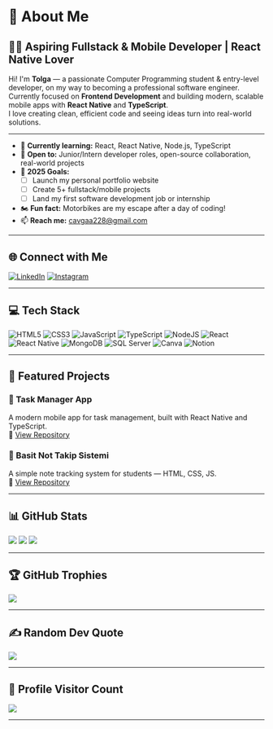 # 💫 About Me

## 👨‍💻 Aspiring Fullstack & Mobile Developer | React Native Lover

Hi! I'm **Tolga** — a passionate Computer Programming student & entry-level developer, on my way to becoming a professional software engineer.  
Currently focused on **Frontend Development** and building modern, scalable mobile apps with **React Native** and **TypeScript**.  
I love creating clean, efficient code and seeing ideas turn into real-world solutions.

---

- 🌱 **Currently learning:** React, React Native, Node.js, TypeScript  
- 🤝 **Open to:** Junior/Intern developer roles, open-source collaboration, real-world projects  
- 🚀 **2025 Goals:**
  - [ ] Launch my personal portfolio website
  - [ ] Create 5+ fullstack/mobile projects
  - [ ] Land my first software development job or internship
- 🏍️ **Fun fact:** Motorbikes are my escape after a day of coding!
- 📫 **Reach me:** cavgaa228@gmail.com

---

## 🌐 Connect with Me

[![LinkedIn](https://img.shields.io/badge/LinkedIn-%230077B5.svg?style=for-the-badge&logo=linkedin&logoColor=white)](https://linkedin.com/in/tolgaacavgaa/)
[![Instagram](https://img.shields.io/badge/Instagram-%23E4405F.svg?style=for-the-badge&logo=Instagram&logoColor=white)](https://instagram.com/tolgaacavgaa)

---

## 💻 Tech Stack

![HTML5](https://img.shields.io/badge/HTML5-%23E34F26.svg?style=flat&logo=html5&logoColor=white)
![CSS3](https://img.shields.io/badge/CSS3-%231572B6.svg?style=flat&logo=css3&logoColor=white)
![JavaScript](https://img.shields.io/badge/JavaScript-%23323330.svg?style=flat&logo=javascript&logoColor=%23F7DF1E)
![TypeScript](https://img.shields.io/badge/TypeScript-%23007ACC.svg?style=flat&logo=typescript&logoColor=white)
![NodeJS](https://img.shields.io/badge/Node.js-6DA55F.svg?style=flat&logo=node.js&logoColor=white)
![React](https://img.shields.io/badge/React-20232A?style=flat&logo=react&logoColor=61DAFB)
![React Native](https://img.shields.io/badge/React%20Native-20232A?style=flat&logo=react&logoColor=61DAFB)
![MongoDB](https://img.shields.io/badge/MongoDB-%234ea94b.svg?style=flat&logo=mongodb&logoColor=white)
![SQL Server](https://img.shields.io/badge/Microsoft%20SQL%20Server-CC2927.svg?style=flat&logo=microsoft-sql-server&logoColor=white)
![Canva](https://img.shields.io/badge/Canva-%2300C4CC.svg?style=flat&logo=Canva&logoColor=white)
![Notion](https://img.shields.io/badge/Notion-%23000000.svg?style=flat&logo=notion&logoColor=white)

---

## 🚀 Featured Projects

### 🧠 Task Manager App
A modern mobile app for task management, built with React Native and TypeScript.  
🔗 [View Repository](https://github.com/Cavga1903/todo-app-ins)

### 📘 Basit Not Takip Sistemi
A simple note tracking system for students — HTML, CSS, JS.  
🔗 [View Repository](https://github.com/Cavga1903/basitNotTakipSistemi)

---

## 📊 GitHub Stats

![](https://github-readme-stats.vercel.app/api?username=Cavga1903&theme=dark&hide_border=false&include_all_commits=true&count_private=false)
![](https://github-readme-streak-stats.herokuapp.com/?user=Cavga1903&theme=dark&hide_border=false)
![](https://github-readme-stats.vercel.app/api/top-langs/?username=Cavga1903&theme=dark&hide_border=false&layout=compact)

---

## 🏆 GitHub Trophies

![](https://github-profile-trophy.vercel.app/?username=Cavga1903&theme=matrix&no-frame=false&no-bg=false&margin-w=6)

---

## ✍️ Random Dev Quote

![](https://quotes-github-readme.vercel.app/api?type=horizontal&theme=radical)

---

## 🔢 Profile Visitor Count

[![](https://visitcount.itsvg.in/api?id=Cavga1903&icon=2&color=3)](https://visitcount.itsvg.in)

---
